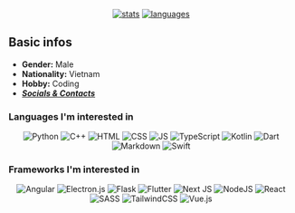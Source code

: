 <div align='center'>

<!--   # im endy and i code random stuff -->
 
  [![stats](https://github-readme-stats.vercel.app/api?username=Endy3032&count_private=true&show_icons=true&theme=nord&bg_color=-60,0e1420,262c38&icon_color=81A1C1&border_radius=10&border_color=2e3440&hide=stars&line_height=24)](https://github.com/anuraghazra/github-readme-stats)
  [![languages](https://github-readme-stats.vercel.app/api/top-langs/?username=Endy3032&theme=nord&bg_color=-60,161c28,262c38&border_radius=10&border_color=2e3440&layout=compact)](https://github.com/anuraghazra/github-readme-stats)
  
<!--   [![views](https://komarev.com/ghpvc/?username=Endy3032&color=1e2430&style=flat-square)](https://github.com/antonkomarev/github-profile-views-counter) -->

</div>

## Basic infos
- **Gender:** Male
- **Nationality:** Vietnam
- **Hobby:** Coding
- ***[Socials & Contacts](https://linktr.ee/Endy3032)***

### Languages I'm interested in
<div align='center'>

 ![Python](https://img.shields.io/badge/python-3670A0?style=for-the-badge&logo=python&color=2E3440&logoColor=ECEFF4)
 ![C++](https://img.shields.io/badge/c++-%2300599C.svg?style=for-the-badge&logo=c%2B%2B&color=2E3440&logoColor=ECEFF4)
 ![HTML](https://img.shields.io/badge/html-%23E34F26.svg?style=for-the-badge&logo=html5&color=2E3440&logoColor=ECEFF4)
 ![CSS](https://img.shields.io/badge/css-%231572B6.svg?style=for-the-badge&logo=css3&color=2E3440&logoColor=ECEFF4)
 ![JS](https://img.shields.io/badge/JS-%23323330.svg?style=for-the-badge&logo=javascript&color=2E3440&logoColor=ECEFF4)
 ![TypeScript](https://img.shields.io/badge/typescript-%23007ACC.svg?style=for-the-badge&logo=typescript&color=2E3440&logoColor=ECEFF4)
 ![Kotlin](https://img.shields.io/badge/kotlin-%230095D5.svg?style=for-the-badge&logo=kotlin&color=2E3440&logoColor=ECEFF4)
 ![Dart](https://img.shields.io/badge/dart-%230175C2.svg?style=for-the-badge&logo=dart&color=2E3440&logoColor=ECEFF4)
 ![Markdown](https://img.shields.io/badge/markdown-%23000000.svg?style=for-the-badge&logo=markdown&color=2E3440&logoColor=ECEFF4)
 ![Swift](https://img.shields.io/badge/swift-F54A2A?style=for-the-badge&logo=swift&color=2E3440&logoColor=ECEFF4)
  
</div>

### Frameworks I'm interested in

<div align='center'>

 ![Angular](https://img.shields.io/badge/angular-%23DD0031.svg?style=for-the-badge&logo=angular&color=2E3440&logoColor=ECEFF4)
 ![Electron.js](https://img.shields.io/badge/Electron-191970?style=for-the-badge&logo=Electron&color=2E3440&logoColor=ECEFF4)
 ![Flask](https://img.shields.io/badge/flask-%23000.svg?style=for-the-badge&logo=flask&color=2E3440&logoColor=ECEFF4)
 ![Flutter](https://img.shields.io/badge/Flutter-%2302569B.svg?style=for-the-badge&logo=Flutter&color=2E3440&logoColor=ECEFF4)
 ![Next JS](https://img.shields.io/badge/Next-black?style=for-the-badge&logo=next.js&color=2E3440&logoColor=ECEFF4)
 ![NodeJS](https://img.shields.io/badge/node-6DA55F?style=for-the-badge&logo=node.js&color=2E3440&logoColor=ECEFF4)
 ![React](https://img.shields.io/badge/react-%2320232a.svg?style=for-the-badge&logo=react&color=2E3440&logoColor=ECEFF4)
 ![SASS](https://img.shields.io/badge/SASS-hotpink.svg?style=for-the-badge&logo=SASS&color=2E3440&logoColor=ECEFF4)
 ![TailwindCSS](https://img.shields.io/badge/tailwind-%2338B2AC.svg?style=for-the-badge&logo=tailwind-css&color=2E3440&logoColor=ECEFF4)
 ![Vue.js](https://img.shields.io/badge/vue-%2335495e.svg?style=for-the-badge&logo=vuedotjs&color=2E3440&logoColor=ECEFF4)

</div>

<!--
**Endy3032/Endy3032** is a ✨ _special_ ✨ repository because its `README.md` (this file) appears on your GitHub profile.

Here are some ideas to get you started:

- 🔭 I’m currently working on ...
- 🌱 I’m currently learning ...
- 👯 I’m looking to collaborate on ...
- 🤔 I’m looking for help with ...
- 💬 Ask me about ...
- 📫 How to reach me: ...
- 😄 Pronouns: ...
- ⚡ Fun fact: ...

hmmmmmmmmmmmmmmmmmmm
-->
